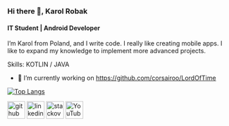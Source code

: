 ### Hi there 👋, Karol Robak
#### IT Student | Android Developer
<!--
![IT Student | Android Developer](https://user-images.githubusercontent.com/49106260/150949705-71a25eab-e611-4114-82fc-c92448e662e4.jpg)
-->
 I’m Karol from Poland, and I write code. I really like creating mobile apps. I like to expand my knowledge to implement more advanced projects.

Skills: KOTLIN / JAVA 

- 🔭 I’m currently working on https://github.com/corsairoo/LordOfTime 
<!--- 🌱 I’m currently learning Flutter
 -->

<!--
![corsairoo's GitHub stats](https://github-readme-stats.vercel.app/api?username=corsairoo&show_icons=true&theme=algolia&hide=contribs)  -->
[![Top Langs](https://github-readme-stats.vercel.app/api/top-langs/?username=corsairoo&layout=compact&theme=algolia)](https://github.com/anuraghazra/github-readme-stats)

[<img src='https://cdn.jsdelivr.net/npm/simple-icons@3.0.1/icons/github.svg' alt='github' height='40'>](https://github.com/corsairoo)  [<img src='https://cdn.jsdelivr.net/npm/simple-icons@3.0.1/icons/linkedin.svg' alt='linkedin' height='40'>](https://www.linkedin.com/in/karol-robak-065a8519a/)  [<img src='https://cdn.jsdelivr.net/npm/simple-icons@3.0.1/icons/stackoverflow.svg' alt='stackoverflow' height='40'>](https://stackoverflow.com/users/12041519)  [<img src='https://cdn.jsdelivr.net/npm/simple-icons@3.0.1/icons/youtube.svg' alt='YouTube' height='40'>](https://www.youtube.com/channel/UCc16N-rppD5NF6rW3ja_evA)  


<!---
corsairoo/corsairoo is a ✨ special ✨ repository because its `README.md` (this file) appears on your GitHub profile.
You can click the Preview link to take a look at your changes.
--->
